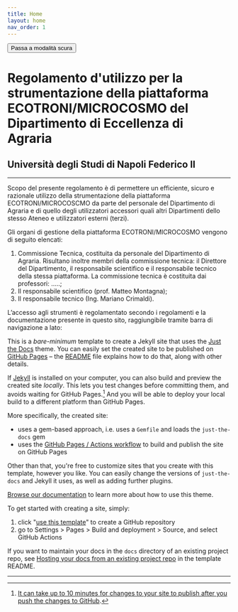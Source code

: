 ```yaml
---
title: Home
layout: home
nav_order: 1
---
```


<button class="btn js-toggle-dark-mode">Passa a modalità scura</button>

<script>
const toggleDarkMode = document.querySelector('.js-toggle-dark-mode');

jtd.addEvent(toggleDarkMode, 'click', function(){
  if (jtd.getTheme() === 'dark') {
    jtd.setTheme('light');
    toggleDarkMode.textContent = 'Passa a modalità scura';
  } else {
    jtd.setTheme('dark');
    toggleDarkMode.textContent = 'Ritorna a modalità chiara';
  }
});
</script>

# Regolamento d'utilizzo per la strumentazione della piattaforma ECOTRONI/MICROCOSMO del Dipartimento di Eccellenza di Agraria

## Università degli Studi di Napoli Federico II

---

Scopo del presente regolamento è di permettere un efficiente, sicuro e razionale utilizzo della strumentazione della piattaforma ECOTRONI/MICROCOSCMO da parte del personale del Dipartimento di Agraria e di quello degli utilizzatori accessori quali altri Dipartimenti dello stesso Ateneo e utilizzatori esterni (terzi).

Gli organi di gestione della piattaforma ECOTRONI/MICROCOSMO vengono di seguito elencati:

1. Commissione Tecnica, costituita da personale del Dipartimento di Agraria. Risultano inoltre membri della commissione tecnica: il Direttore del Dipartimento, il responsabile scientifico e il responsabile tecnico della stessa piattaforma. La commissione tecnica è costituita dai professori: .....;
2. Il responsabile scientifico (prof. Matteo Montagna);
3. Il responsabile tecnico (Ing. Mariano Crimaldi).

L’accesso agli strumenti è regolamentato secondo i regolamenti e la documentazione presente in questo sito, raggiungibile tramite barra di navigazione a lato:

This is a _bare-minimum_ template to create a Jekyll site that uses the [Just the Docs] theme. You can easily set the created site to be published on [GitHub Pages] – the [README] file explains how to do that, along with other details.

If [Jekyll] is installed on your computer, you can also build and preview the created site _locally_. This lets you test changes before committing them, and avoids waiting for GitHub Pages.[^1] And you will be able to deploy your local build to a different platform than GitHub Pages.

More specifically, the created site:

- uses a gem-based approach, i.e. uses a `Gemfile` and loads the `just-the-docs` gem
- uses the [GitHub Pages / Actions workflow] to build and publish the site on GitHub Pages

Other than that, you're free to customize sites that you create with this template, however you like. You can easily change the versions of `just-the-docs` and Jekyll it uses, as well as adding further plugins.

[Browse our documentation][Just the Docs] to learn more about how to use this theme.

To get started with creating a site, simply:

1. click "[use this template]" to create a GitHub repository
2. go to Settings > Pages > Build and deployment > Source, and select GitHub Actions

If you want to maintain your docs in the `docs` directory of an existing project repo, see [Hosting your docs from an existing project repo](https://github.com/just-the-docs/just-the-docs-template/blob/main/README.md#hosting-your-docs-from-an-existing-project-repo) in the template README.

---

[^1]: [It can take up to 10 minutes for changes to your site to publish after you push the changes to GitHub](https://docs.github.com/en/pages/setting-up-a-github-pages-site-with-jekyll/creating-a-github-pages-site-with-jekyll#creating-your-site).

[Just the Docs]: https://just-the-docs.github.io/just-the-docs/
[GitHub Pages]: https://docs.github.com/en/pages
[README]: https://github.com/just-the-docs/just-the-docs-template/blob/main/README.md
[Jekyll]: https://jekyllrb.com
[GitHub Pages / Actions workflow]: https://github.blog/changelog/2022-07-27-github-pages-custom-github-actions-workflows-beta/
[use this template]: https://github.com/just-the-docs/just-the-docs-template/generate
